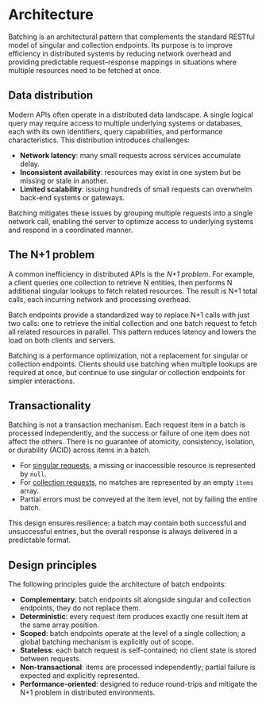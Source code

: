 # Architecture

Batching is an architectural pattern that complements the standard RESTful model of singular and collection endpoints. Its purpose is to improve efficiency in distributed systems by reducing network overhead and providing predictable request–response mappings in situations where multiple resources need to be fetched at once.

## Data distribution

Modern APIs often operate in a distributed data landscape. A single logical query may require access to multiple underlying systems or databases, each with its own identifiers, query capabilities, and performance characteristics. This distribution introduces challenges:

- **Network latency**: many small requests across services accumulate delay.
- **Inconsistent availability**: resources may exist in one system but be missing or stale in another.
- **Limited scalability**: issuing hundreds of small requests can overwhelm back-end systems or gateways.

Batching mitigates these issues by grouping multiple requests into a single network call, enabling the server to optimize access to underlying systems and respond in a coordinated manner.

## The N+1 problem

A common inefficiency in distributed APIs is the _N+1 problem_. For example, a client queries one collection to retrieve N entities, then performs N additional singular lookups to fetch related resources. The result is N+1 total calls, each incurring network and processing overhead.

Batch endpoints provide a standardized way to replace N+1 calls with just two calls: one to retrieve the initial collection and one batch request to fetch all related resources in parallel. This pattern reduces latency and lowers the load on both clients and servers.

Batching is a performance optimization, not a replacement for singular or collection endpoints. Clients should use batching when multiple lookups are required at once, but continue to use singular or collection endpoints for simpler interactions.

## Transactionality

Batching is not a transaction mechanism. Each request item in a batch is processed independently, and the success or failure of one item does not affect the others. There is no guarantee of atomicity, consistency, isolation, or durability (ACID) across items in a batch.

- For <a href="#singular-request">singular requests</a>, a missing or inaccessible resource is represented by `null`.
- For <a href="#collection-request">collection requests</a>, no matches are represented by an empty `items` array.
- Partial errors must be conveyed at the item level, not by failing the entire batch.

This design ensures resilience: a batch may contain both successful and unsuccessful entries, but the overall response is always delivered in a predictable format.

## Design principles

The following principles guide the architecture of batch endpoints:

- **Complementary**: batch endpoints sit alongside singular and collection endpoints, they do not replace them.
- **Deterministic**: every request item produces exactly one result item at the same array position.
- **Scoped**: batch endpoints operate at the level of a single collection; a global batching mechanism is explicitly out of scope.
- **Stateless**: each batch request is self-contained; no client state is stored between requests.
- **Non-transactional**: items are processed independently; partial failure is expected and explicitly represented.
- **Performance-oriented**: designed to reduce round-trips and mitigate the N+1 problem in distributed environments.
